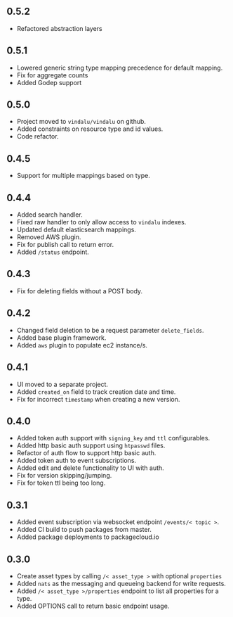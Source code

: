 0.5.2
-----
* Refactored abstraction layers

0.5.1
-----
* Lowered generic string type mapping precedence for default mapping.
* Fix for aggregate counts
* Added Godep support

0.5.0
-----
* Project moved to `vindalu/vindalu` on github.
* Added constraints on resource type and id values.
* Code refactor.

0.4.5
-----
* Support for multiple mappings based on type.

0.4.4
-----
* Added search handler.
* Fixed raw handler to only allow access to `vindalu` indexes.
* Updated default elasticsearch mappings.
* Removed AWS plugin.
* Fix for publish call to return error.
* Added `/status` endpoint.

0.4.3
-----
* Fix for deleting fields without a POST body.

0.4.2
-----
* Changed field deletion to be a request parameter `delete_fields`.
* Added base plugin framework.
* Added `aws` plugin to populate ec2 instance/s.

0.4.1
-----
* UI moved to a separate project.
* Added `created_on` field to track creation date and time.
* Fix for incorrect `timestamp` when creating a new version.

0.4.0
-----
* Added token auth support with `signing_key` and `ttl` configurables.
* Added http basic auth support using `htpasswd` files.
* Refactor of auth flow to support http basic auth.
* Added token auth to event subscriptions.
* Added edit and delete functionality to UI with auth.
* Fix for version skipping/jumping.
* Fix for token ttl being too long.

0.3.1
-----
* Added event subscription via websocket endpoint `/events/< topic >`.
* Added CI build to push packages from master.
* Added package deployments to packagecloud.io

0.3.0
-----
* Create asset types by calling `/< asset_type >` with optional `properties`
* Added `nats` as the messaging and queueing backend for write requests.
* Added `/< asset_type >/properties` endpoint to list all properties for a type.
* Added OPTIONS call to return basic endpoint usage.
